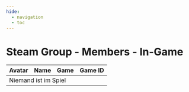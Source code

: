 ```yaml
---
hide:
  - navigation
  - toc
---
```

# Steam Group - Members - In-Game

<table id="charts-table" class="display" style="width:100%">
        <thead>
            <tr>
                <th>Avatar</th>
                <th>Name</th>
                <th>Game</th>
                <th>Game ID</th>
            </tr>
        </thead>
        <tbody>
    <tr>
<td colspan="4">Niemand ist im Spiel</td>
</tr>
</tbody>
</table>
